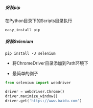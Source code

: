 ##### 安装pip
在Python目录下的Scripts目录执行
```
easy_install pip
```
##### 安装Selenium
```
pip install -U selenium
```

- 将ChromeDriver目录添加到Path环境下

- 最简单的例子
```python
from selenium import webdriver

driver = webdriver.Chrome()
driver.maximize_window()
driver.get('https://www.baidu.com')
```
